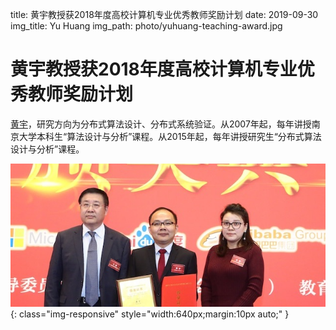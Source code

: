 title: 黄宇教授获2018年度高校计算机专业优秀教师奖励计划
date: 2019-09-30
img_title: Yu Huang
img_path: photo/yuhuang-teaching-award.jpg


# 黄宇教授获2018年度高校计算机专业优秀教师奖励计划

[黄宇](http://cs.nju.edu.cn/yuhuang)，研究方向为分布式算法设计、分布式系统验证。从2007年起，每年讲授南京大学本科生“算法设计与分析”课程。从2015年起，每年讲授研究生“分布式算法设计与分析”课程。

![](/static/photo/yuhuang-teaching-award.jpg){: class="img-responsive" style="width:640px;margin:10px auto;" }
